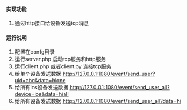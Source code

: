 #### 实现功能

1. 通过http接口给设备发送tcp消息

#### 运行说明

1. 配置在confg目录
2. 运行server.php 启动tcp服务和http服务
3. 运行client.php 或者client.py 连接tcp服务
4. 给单个设备发送数据 http://127.0.0.1:1080/event/send_user?uid=abc&data=hione
5. 给所有ios设备发送数据 http://127.0.0.1:1080/event/send_user_all?device=ios&data=hiall
6. 给所有设备发送数据 http://127.0.0.1:1080/event/send_user_all?data=hi